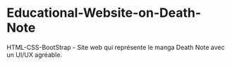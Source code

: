 # Educational-Website-on-Death-Note
HTML-CSS-BootStrap - Site web qui représente le manga Death Note avec un UI/UX agréable.
